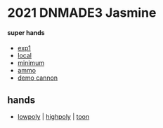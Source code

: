 # 2021 DNMADE3 Jasmine

#### super hands
* [exp1](https://wmurphyrd.github.io/aframe-super-hands-component/examples/)
* [local](https://eminet666.github.io/ensaama/2021/dnmade3/jasmine/0_exp_superhands_physics.html)
* [minimum](https://eminet666.github.io/ensaama/2021/dnmade3/jasmine/0_exp_superhands_base.html)
* [ammo](https://eminet666.github.io/ensaama/2021/dnmade3/jasmine/1_ammo.html)
* [demo cannon](https://eminet666.github.io/eminet_VR/x_test/physics/2_demo_tuto2.html)


## hands
* [lowpoly](https://eminet666.github.io/ensaama/2021/dnmade3/jasmine/hands/0_hands_lowpoly.html) | 
  [highpoly](https://eminet666.github.io/ensaama/2021/dnmade3/jasmine/hands/0_hands_highpoly.html) | 
  [toon](https://eminet666.github.io/ensaama/2021/dnmade3/jasmine/hands/0_hands_toons.html) 